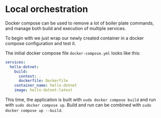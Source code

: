 # Local orchestration

Docker compose can be used to remove a lot of boiler plate commands, and manage both build and execution of multiple services.

To begin with we just wrap our newly created container in a docker compose configuration and test it.

The initial docker compose file `docker-compose.yml` looks like this:

```yaml
services:
  hello-dotnet:
    build:
      context: .
      dockerfile: Dockerfile
    container_name: hello-dotnet
    image: hello-dotnet:latest
```

This time, the application is built with `sudo docker compose build` and run with `sudo docker compose up`.
Build and run can be combined with `sudo docker compose up --build`.
